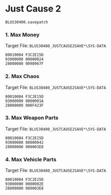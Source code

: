 #  Just Cause 2 

`BLUS30400.savepatch`

### 1. Max Money

Target File: `BLUS30400_JUSTCAUSE2SAVE*\SYS-DATA`

```
80010004 F3C2E15D
93000000 00000024
28000000 0098967F
```

### 2. Max Chaos

Target File: `BLUS30400_JUSTCAUSE2SAVE*\SYS-DATA`

```
80010004 F3C2E15D
93000000 0000001A
28000000 000F423F
```

### 3. Max Weapon Parts

Target File: `BLUS30400_JUSTCAUSE2SAVE*\SYS-DATA`

```
80010004 F3C2E15D
93000000 00000042
28000000 000003E8
```

### 4. Max Vehicle Parts

Target File: `BLUS30400_JUSTCAUSE2SAVE*\SYS-DATA`

```
80010004 F3C2E15D
93000000 0000002E
28000000 000003E8
```

